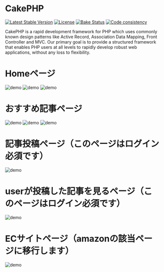 # CakePHP

[![Latest Stable Version](https://poser.pugx.org/cakephp/cakephp/v/stable.svg)](https://packagist.org/packages/cakephp/cakephp)
[![License](https://poser.pugx.org/cakephp/cakephp/license.svg)](https://packagist.org/packages/cakephp/cakephp)
[![Bake Status](https://secure.travis-ci.org/cakephp/cakephp.png?branch=master)](https://travis-ci.org/cakephp/cakephp)
[![Code consistency](https://squizlabs.github.io/PHP_CodeSniffer/analysis/cakephp/cakephp/grade.svg)](https://squizlabs.github.io/PHP_CodeSniffer/analysis/cakephp/cakephp/)

CakePHP is a rapid development framework for PHP which uses commonly known design patterns like Active Record, Association Data Mapping, Front Controller and MVC.
Our primary goal is to provide a structured framework that enables PHP users at all levels to rapidly develop robust web applications, without any loss to flexibility.


# Homeページ
![demo](https://gyazo.com/ccdc45165e11d83301e882fe3c7faafa/raw)
![demo](https://gyazo.com/0df3a9160d9a55e19ca7b7d5e0e6e75f/raw)
![demo](https://gyazo.com/4db5aaaeacf341134d17e7827c989d14/raw)

# おすすめ記事ページ
![demo](https://gyazo.com/88554e736c82d1274cb13eec2a358b8a/raw)
![demo](https://gyazo.com/4be5a5a3cb1ef2f0be312d8197b18db2/raw)
![demo](https://gyazo.com/fda8f6c0fc0a33fd5a4d5408359e260e/raw)

# 記事投稿ページ（このページはログイン必須です）
![demo](https://gyazo.com/874acfa7c5ab05a9d6d4a76c35e6c344/raw)

# userが投稿した記事を見るページ（このページはログイン必須です）
![demo](https://gyazo.com/0406ade6b6d9fc28308a55aa475cabb0/raw)

# ECサイトページ（amazonの該当ページに移行します）
![demo](https://gyazo.com/14297ace646fb8dba5a87da8ebc4974c/raw)
